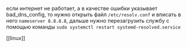 если интернет не работает, а в качестве ошибки указывает bad_dns_config, то нужно открыть файл `/etc/resolv.conf` и вписать в него `nameserver 8.8.8.8`,
дальше нужно перезагрузить службу с помощью команды `sudo systemctl restart systemd-resolved.service`

[[linux]]


